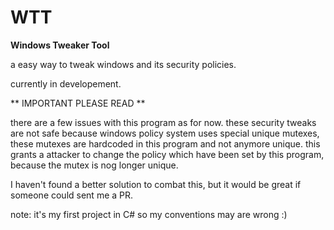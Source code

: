 # WTT
**Windows Tweaker Tool**

a easy way to tweak windows and its security policies.

currently in developement.

** IMPORTANT PLEASE READ  **

there are a few issues with this program as for now.
these security tweaks are not safe because windows policy system uses special unique mutexes, these mutexes are hardcoded in this program and not anymore unique.
this grants a attacker to change the policy which have been set by this program, because the mutex is nog longer unique.

I haven't found a better solution to combat this, but it would be great if someone could sent me a PR.

note: it's my first project in C# so my conventions may are wrong :)